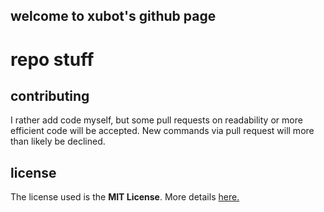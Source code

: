 ## welcome to xubot's github page

# repo stuff

## contributing
I rather add code myself, but some pull requests on readability or more efficient code will be accepted. New commands via pull request will more than likely be declined.

## license
The license used is the **MIT License**. More details [here.](https://github.com/xubiod/xubot/blob/master/LICENSE)
